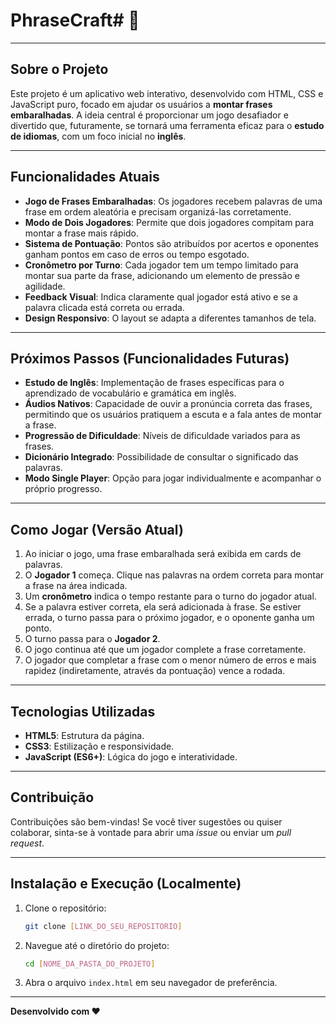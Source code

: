 # PhraseCraft# 📝

---

## Sobre o Projeto

Este projeto é um aplicativo web interativo, desenvolvido com HTML, CSS e JavaScript puro, focado em ajudar os usuários a **montar frases embaralhadas**. A ideia central é proporcionar um jogo desafiador e divertido que, futuramente, se tornará uma ferramenta eficaz para o **estudo de idiomas**, com um foco inicial no **inglês**.

---

## Funcionalidades Atuais

* **Jogo de Frases Embaralhadas**: Os jogadores recebem palavras de uma frase em ordem aleatória e precisam organizá-las corretamente.
* **Modo de Dois Jogadores**: Permite que dois jogadores compitam para montar a frase mais rápido.
* **Sistema de Pontuação**: Pontos são atribuídos por acertos e oponentes ganham pontos em caso de erros ou tempo esgotado.
* **Cronômetro por Turno**: Cada jogador tem um tempo limitado para montar sua parte da frase, adicionando um elemento de pressão e agilidade.
* **Feedback Visual**: Indica claramente qual jogador está ativo e se a palavra clicada está correta ou errada.
* **Design Responsivo**: O layout se adapta a diferentes tamanhos de tela.

---

## Próximos Passos (Funcionalidades Futuras)

* **Estudo de Inglês**: Implementação de frases específicas para o aprendizado de vocabulário e gramática em inglês.
* **Áudios Nativos**: Capacidade de ouvir a pronúncia correta das frases, permitindo que os usuários pratiquem a escuta e a fala antes de montar a frase.
* **Progressão de Dificuldade**: Níveis de dificuldade variados para as frases.
* **Dicionário Integrado**: Possibilidade de consultar o significado das palavras.
* **Modo Single Player**: Opção para jogar individualmente e acompanhar o próprio progresso.

---

## Como Jogar (Versão Atual)

1.  Ao iniciar o jogo, uma frase embaralhada será exibida em cards de palavras.
2.  O **Jogador 1** começa. Clique nas palavras na ordem correta para montar a frase na área indicada.
3.  Um **cronômetro** indica o tempo restante para o turno do jogador atual.
4.  Se a palavra estiver correta, ela será adicionada à frase. Se estiver errada, o turno passa para o próximo jogador, e o oponente ganha um ponto.
5.  O turno passa para o **Jogador 2**.
6.  O jogo continua até que um jogador complete a frase corretamente.
7.  O jogador que completar a frase com o menor número de erros e mais rapidez (indiretamente, através da pontuação) vence a rodada.

---

## Tecnologias Utilizadas

* **HTML5**: Estrutura da página.
* **CSS3**: Estilização e responsividade.
* **JavaScript (ES6+)**: Lógica do jogo e interatividade.

---

## Contribuição

Contribuições são bem-vindas! Se você tiver sugestões ou quiser colaborar, sinta-se à vontade para abrir uma *issue* ou enviar um *pull request*.

---

## Instalação e Execução (Localmente)

1.  Clone o repositório:
    ```bash
    git clone [LINK_DO_SEU_REPOSITORIO]
    ```
2.  Navegue até o diretório do projeto:
    ```bash
    cd [NOME_DA_PASTA_DO_PROJETO]
    ```
3.  Abra o arquivo `index.html` em seu navegador de preferência.

---

**Desenvolvido com ❤️**
